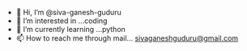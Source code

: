 - 👋 Hi, I’m @siva-ganesh-guduru
- 👀 I’m interested in ...coding
- 🌱 I’m currently learning ...python
- 📫 How to reach me through mail... sivaganeshguduru@gmail.com
<!---
siva-ganesh-guduru/siva-ganesh-guduru is a ✨ special ✨ repository because its `README.md` (this file) appears on your GitHub profile.
You can click the Preview link to take a look at your changes.
--->
